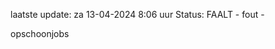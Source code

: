 laatste update: 
za 13-04-2024  8:06   uur 
Status: FAALT - fout - 
<div class="service R">opschoonjobs</div>